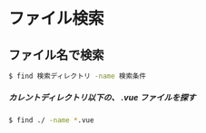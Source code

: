 # ファイル検索

## ファイル名で検索

```bash
$ find 検索ディレクトリ -name 検索条件
```

##### カレントディレクトリ以下の、 **.vue** ファイルを探す

```bash
$ find ./ -name *.vue
```
